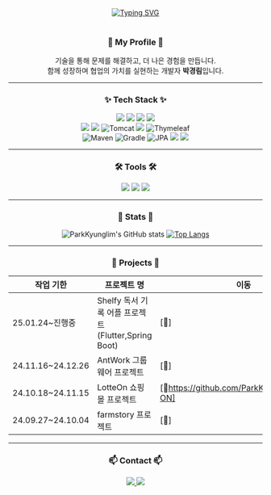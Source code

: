 <div align="center">
<a href="https://git.io/typing-svg">
    <img src="https://readme-typing-svg.herokuapp.com?font=Fira+Code&duration=3500&pause=1000&color=000000&width=435&lines=💻+Hi%2C+I'm+Kyunglim!+Welcome!" 
    alt="Typing SVG" />
</a>
</br>
</br>
	


###  🚀 My Profile  🚀 
기술을 통해 문제를 해결하고, 더 나은 경험을 만듭니다.<br />
함께 성장하며 협업의 가치를 실현하는 개발자 **박경림**입니다.

---

###  ✨ Tech Stack ✨

<img src="https://img.shields.io/badge/Java-007396?style=flat&logo=Java&logoColor=white" />
<img src="https://img.shields.io/badge/Spring-6DB33F?style=flat&logo=Spring&logoColor=white" />
<img src="https://img.shields.io/badge/Spring%20Boot-6DB33F?style=flat&logo=Spring%20Boot&logoColor=white" />
<img src="https://img.shields.io/badge/JavaScript-F7DF1E?style=flat&logo=JavaScript&logoColor=white" />
<br>
<img src="https://img.shields.io/badge/React-61DAFB?style=flat&logo=React&logoColor=white" />
<img src="https://img.shields.io/badge/MySQL-4479A1?style=flat&logo=MySQL&logoColor=white" />
<img src="https://img.shields.io/badge/Tomcat-F8DC75?style=flat-square&logo=Apache-Tomcat&logoColor=black" alt="Tomcat">
<img src="https://img.shields.io/badge/JSP-007396?style=flat&logo=Java&logoColor=white" />
<img src="https://img.shields.io/badge/Thymeleaf-005F99?style=flat-square&logo=Thymeleaf&logoColor=white" alt="Thymeleaf">
<br>
<img src="https://img.shields.io/badge/Maven-C71A36?style=flat-square&logo=Apache-Maven&logoColor=white" alt="Maven">
<img src="https://img.shields.io/badge/Gradle-02303A?style=flat-square&logo=Gradle&logoColor=white" alt="Gradle">
<img src="https://img.shields.io/badge/JPA-6DB33F?style=flat-square&logo=Spring&logoColor=white" alt="JPA">
<img src="https://img.shields.io/badge/Git-F05032?style=flat&logo=Git&logoColor=white" />
<img src="https://img.shields.io/badge/GitHub-181717?style=flat&logo=GitHub&logoColor=white" />

---

### 🛠 Tools 🛠

<img src="https://img.shields.io/badge/VS%20Code-007ACC?style=flat&logo=Visual%20Studio%20Code&logoColor=white" />
<img src="https://img.shields.io/badge/Eclipse%20IDE-2C2255?style=flat&logo=Eclipse%20IDE&logoColor=white" />
<img src="https://img.shields.io/badge/IntelliJ%20IDEA-000000?style=flat&logo=IntelliJ%20IDEA&logoColor=white" />



---

### 🌟 Stats 🌟

<div align="center">
  
![ParkKyunglim's GitHub stats](https://github-readme-stats.vercel.app/api?username=ParkKyunglim&show_icons=true&theme=radical)
[![Top Langs](https://github-readme-stats.vercel.app/api/top-langs/?username=ParkKyunglim&layout=compact&theme=radical)](https://github.com/anuraghazra/github-readme-stats)

</div>

---

### 📅 Projects 📅

| **작업 기한**        | **프로젝트 명**                     | **이동**  |
|-----------------|-------------------------------|-------|
| 25.01.24~진행중 | Shelfy 독서 기록 어플 프로젝트 (Flutter,Spring Boot)        | [🔗]|
| 24.11.16~24.12.26 | AntWork 그룹웨어 프로젝트                | [🔗] |
| 24.10.18~24.11.15 | LotteOn 쇼핑몰 프로젝트	            | [🔗https://github.com/ParkKyunglim/LOTTE-ON] |
| 24.09.27~24.10.04 | farmstory 프로젝트                | [🔗]|

---

### 📫 Contact 📫
<p>
    <a href="mailto:pkl1004125@gmail.com">
        <img src="https://img.shields.io/badge/Gmail-EA4335?style=for-the-badge&logo=Gmail&logoColor=white"> 
    </a>
    <a href="https://rxxm.tistory.com/" target="_blank">
        <img src="https://img.shields.io/badge/Tech_Blog-DD0B78?style=for-the-badge&logo=GitHub%20Sponsors&logoColor=white">
    </a>
</p>

</div>

